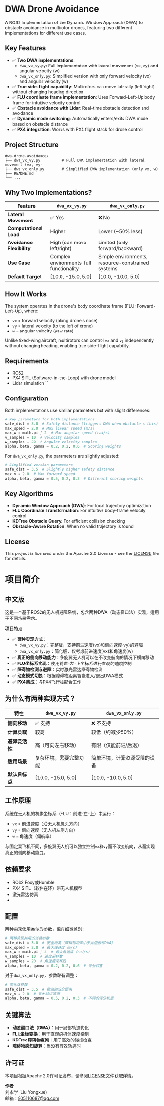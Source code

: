 # DWA Drone Avoidance

A ROS2 implementation of the Dynamic Window Approach (DWA) for obstacle avoidance in multirotor drones, featuring two different implementations for different use cases.

## Key Features

- ✅ **Two DWA implementations**: 
  - `dwa_vx_vy.py`: Full implementation with lateral movement (vx, vy) and angular velocity (w)
  - `dwa_vx_only.py`: Simplified version with only forward velocity (vx) and angular velocity (w)
- ✅ **True side-flight capability**: Multirotors can move laterally (left/right) without changing heading direction
- ✅ **FLU coordinate frame implementation**: Uses Forward-Left-Up body frame for intuitive velocity control
- ✅ **Obstacle avoidance with Lidar**: Real-time obstacle detection and avoidance
- ✅ **Dynamic mode switching**: Automatically enters/exits DWA mode based on obstacle distance
- ✅ **PX4 integration**: Works with PX4 flight stack for drone control

## Project Structure

```
dwa-drone-avoidance/
├── dwa_vx_vy.py          # Full DWA implementation with lateral movement (vx, vy)
├── dwa_vx_only.py        # Simplified DWA implementation (only vx, w)
├── README.md
└── ...
```

## Why Two Implementations?

| Feature | `dwa_vx_vy.py` | `dwa_vx_only.py` |
|---------|----------------|------------------|
| **Lateral Movement** | ✅ Yes | ❌ No |
| **Computational Load** | Higher | Lower (~50% less) |
| **Avoidance Flexibility** | High (can move left/right) | Limited (only forward/backward) |
| **Use Case** | Complex environments, full functionality | Simple environments, resource-constrained systems |
| **Default Target** | [10.0, -15.0, 5.0] | [10.0, -10.0, 5.0] |

## How It Works

The system operates in the drone's body coordinate frame (FLU: Forward-Left-Up), where:
- `vx` = forward velocity (along drone's nose)
- `vy` = lateral velocity (to the left of drone)
- `w` = angular velocity (yaw rate)

Unlike fixed-wing aircraft, multirotors can control `vx` and `vy` independently without changing heading, enabling true side-flight capability.

## Requirements

- ROS2 
- PX4 SITL (Software-in-the-Loop) with drone model
- Lidar simulation 
``



## Configuration

Both implementations use similar parameters but with slight differences:

```python
# Key parameters for both implementations
safe_dist = 3.0  # Safety distance (triggers DWA when obstacle < this)
max_speed = 2.0  # Max linear speed (m/s)
max_w = math.pi / 2  # Max angular speed (rad/s)
v_samples = 10  # Velocity samples
w_samples = 20  # Angular velocity samples
alpha, beta, gamma = 0.2, 0.2, 0.6  # Scoring weights
```

For `dwa_vx_only.py`, the parameters are slightly adjusted:
```python
# Simplified version parameters
safe_dist = 3.5  # Slightly higher safety distance
max_v = 2.0  # Max forward speed
alpha, beta, gamma = 0.5, 0.2, 0.3  # Different scoring weights
```

## Key Algorithms

- **Dynamic Window Approach (DWA)**: For local trajectory optimization
- **FLU Coordinate Transformation**: For intuitive body-frame velocity control
- **KDTree Obstacle Query**: For efficient collision checking
- **Obstacle-Aware Rotation**: When no valid trajectory is found

## License

This project is licensed under the Apache 2.0 License - see the [LICENSE](LICENSE) file for details.



# 项目简介

## 中文版

这是一个基于ROS2的无人机避障系统，包含两种DWA（动态窗口法）实现，适用于不同场景需求。

**项目特点**
- ✅ **两种实现方式**：
  - `dwa_vx_vy.py`：完整版，支持前进速度(vx)和侧向速度(vy)的避障
  - `dwa_vx_only.py`：简化版，仅考虑前进速度(vx)和角速度(w)
- ✅ **真正的侧向移动能力**：多旋翼无人机可以在不改变航向的情况下横向移动
- ✅ **FLU坐标系实现**：使用前进-左-上坐标系进行直观的速度控制
- ✅ **障碍物检测与避障**：实时激光雷达障碍物检测
- ✅ **动态模式切换**：根据障碍物距离智能进入/退出DWA模式
- ✅ **PX4集成**：与PX4飞行栈配合工作



## 为什么有两种实现方式？

| 特性 | `dwa_vx_vy.py` | `dwa_vx_only.py` |
|------|----------------|------------------|
| **侧向移动** | ✅ 支持 | ❌ 不支持 |
| **计算负载** | 较高 | 较低（约减少50%） |
| **避障灵活性** | 高（可向左右移动） | 有限（仅能前进/后退） |
| **适用场景** | 复杂环境，需要完整功能 | 简单环境，计算资源受限的设备 |
| **默认目标点** | [10.0, -15.0, 5.0] | [10.0, -10.0, 5.0] |

## 工作原理

系统在无人机的机体坐标系（FLU：前进-左-上）中运行：
- `vx` = 前进速度（沿无人机机头方向）
- `vy` = 侧向速度（无人机左侧方向）
- `w` = 角速度（偏航率）

与固定翼飞机不同，多旋翼无人机可以独立控制`vx`和`vy`而不改变航向，从而实现真正的侧向移动能力。

## 依赖要求

- ROS2 Foxy或Humble
- PX4 SITL（软件在环）带无人机模型
- 激光雷达仿真
- 



## 配置

两种实现使用类似的参数，但有细微差别：

```python
# 两种实现共用的关键参数
safe_dist = 3.0  # 安全距离（障碍物距离小于此值触发DWA）
max_speed = 2.0  # 最大线速度（m/s）
max_w = math.pi / 2  # 最大角速度（rad/s）
v_samples = 10  # 速度采样数
w_samples = 20  # 角速度采样数
alpha, beta, gamma = 0.2, 0.2, 0.6  # 评分权重
```

对于`dwa_vx_only.py`，参数略有调整：
```python
# 简化版参数
safe_dist = 3.5  # 稍高的安全距离
max_v = 2.0  # 最大前进速度
alpha, beta, gamma = 0.5, 0.2, 0.3  # 不同的评分权重
```

## 关键算法

- **动态窗口法（DWA）**：用于局部轨迹优化
- **FLU坐标变换**：用于直观的机体速度控制
- **KDTree障碍物查询**：用于高效的碰撞检查
- **障碍物感知旋转**：当没有有效轨迹时

## 许可证

本项目根据Apache 2.0许可证发布，请参阅[LICENSE](LICENSE)文件获取详情。


**作者**  
刘永学 (Liu Yongxue)  
邮箱：805110687@qq.com
